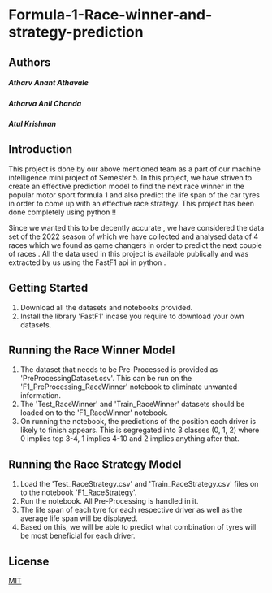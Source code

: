 # Formula-1-Race-winner-and-strategy-prediction

## Authors
##### Atharv Anant Athavale
##### Atharva Anil Chanda
##### Atul Krishnan


## Introduction
This project is done by our above mentioned team as a part of our machine intelligence mini project of Semester 5. In this project, we have striven to create an effective prediction model to find the next race winner in the popular motor sport formula 1 and also predict the life span of the car tyres in order to come up with an effective race strategy. This project has been done completely using python !!

Since we wanted this to be decently accurate , we have considered the data set of the 2022 season of which we have collected and analysed data of 4 races which we found as game changers in order to predict the next couple of races . All the data used in this project is available publically and was extracted by us using the FastF1 api in python . 


## Getting Started
1. Download all the datasets and notebooks provided.
2. Install the library 'FastF1' incase you require to download your own datasets.


## Running the Race Winner Model
1. The dataset that needs to be Pre-Processed is provided as 'PreProcessingDataset.csv'. This can be run on the 'F1_PreProcessing_RaceWinner' notebook to eliminate unwanted information.
2. The 'Test_RaceWinner' and 'Train_RaceWinner' datasets should be loaded on to the 'F1_RaceWinner' notebook.
3. On running the notebook, the predictions of the position each driver is likely to finish appears. This is segregated into 3 classes (0, 1, 2) where 0 implies top 3-4, 1 implies 4-10 and 2 implies anything after that.


## Running the Race Strategy Model
1. Load the 'Test_RaceStrategy.csv' and 'Train_RaceStrategy.csv' files on to the notebook 'F1_RaceStrategy'.
2. Run the notebook. All Pre-Processing is handled in it.
3. The life span of each tyre for each respective driver as well as the average life span will be displayed.
4. Based on this, we will be able to predict what combination of tyres will be most beneficial for each driver.


## License

[MIT](https://choosealicense.com/licenses/mit/)

